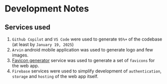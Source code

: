 # Development Notes

## Services used

1. `Github Copilot` and `VS Code` were used to generate `95%+` of the codebase (at least by `January 19, 2025`)
2. `Arvin` android mobile application was used to generate logo and few images.
3. [Favicon generator](https://www.favicon-generator.org/) service was used to generate a set of `favicons` for the web app.
4. `Firebase` services were used to simplify development of `authentication`, `storage` and `hosting` of the web app itself.